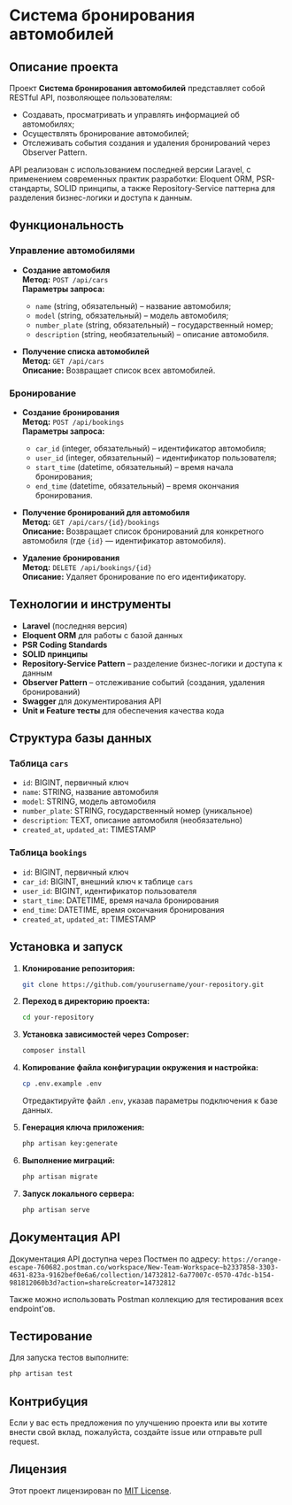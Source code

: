 
# Система бронирования автомобилей

## Описание проекта

Проект **Система бронирования автомобилей** представляет собой RESTful API, позволяющее пользователям:
- Создавать, просматривать и управлять информацией об автомобилях;
- Осуществлять бронирование автомобилей;
- Отслеживать события создания и удаления бронирований через Observer Pattern.

API реализован с использованием последней версии Laravel, с применением современных практик разработки: Eloquent ORM, PSR-стандарты, SOLID принципы, а также Repository-Service паттерна для разделения бизнес-логики и доступа к данным.

## Функциональность

### Управление автомобилями

- **Создание автомобиля**  
  **Метод:** `POST /api/cars`  
  **Параметры запроса:**
  - `name` (string, обязательный) – название автомобиля;
  - `model` (string, обязательный) – модель автомобиля;
  - `number_plate` (string, обязательный) – государственный номер;
  - `description` (string, необязательный) – описание автомобиля.

- **Получение списка автомобилей**  
  **Метод:** `GET /api/cars`  
  **Описание:** Возвращает список всех автомобилей.

### Бронирование

- **Создание бронирования**  
  **Метод:** `POST /api/bookings`  
  **Параметры запроса:**
  - `car_id` (integer, обязательный) – идентификатор автомобиля;
  - `user_id` (integer, обязательный) – идентификатор пользователя;
  - `start_time` (datetime, обязательный) – время начала бронирования;
  - `end_time` (datetime, обязательный) – время окончания бронирования.

- **Получение бронирований для автомобиля**  
  **Метод:** `GET /api/cars/{id}/bookings`  
  **Описание:** Возвращает список бронирований для конкретного автомобиля (где `{id}` — идентификатор автомобиля).

- **Удаление бронирования**  
  **Метод:** `DELETE /api/bookings/{id}`  
  **Описание:** Удаляет бронирование по его идентификатору.

## Технологии и инструменты

- **Laravel** (последняя версия)
- **Eloquent ORM** для работы с базой данных
- **PSR Coding Standards**
- **SOLID принципы**
- **Repository-Service Pattern** – разделение бизнес-логики и доступа к данным
- **Observer Pattern** – отслеживание событий (создания, удаления бронирований)
- **Swagger** для документирования API
- **Unit и Feature тесты** для обеспечения качества кода

## Структура базы данных

### Таблица `cars`
- `id`: BIGINT, первичный ключ
- `name`: STRING, название автомобиля
- `model`: STRING, модель автомобиля
- `number_plate`: STRING, государственный номер (уникальное)
- `description`: TEXT, описание автомобиля (необязательно)
- `created_at`, `updated_at`: TIMESTAMP

### Таблица `bookings`
- `id`: BIGINT, первичный ключ
- `car_id`: BIGINT, внешний ключ к таблице `cars`
- `user_id`: BIGINT, идентификатор пользователя
- `start_time`: DATETIME, время начала бронирования
- `end_time`: DATETIME, время окончания бронирования
- `created_at`, `updated_at`: TIMESTAMP

## Установка и запуск

1. **Клонирование репозитория:**

   ```bash
   git clone https://github.com/yourusername/your-repository.git
   ```

2. **Переход в директорию проекта:**

   ```bash
   cd your-repository
   ```

3. **Установка зависимостей через Composer:**

   ```bash
   composer install
   ```

4. **Копирование файла конфигурации окружения и настройка:**

   ```bash
   cp .env.example .env
   ```

   Отредактируйте файл `.env`, указав параметры подключения к базе данных.

5. **Генерация ключа приложения:**

   ```bash
   php artisan key:generate
   ```

6. **Выполнение миграций:**

   ```bash
   php artisan migrate
   ```

7. **Запуск локального сервера:**

   ```bash
   php artisan serve
   ```

## Документация API

Документация API доступна через Постмен  по адресу:
`https://orange-escape-760682.postman.co/workspace/New-Team-Workspace~b2337858-3303-4631-823a-9162bef0e6a6/collection/14732812-6a77007c-0570-47dc-b154-981812060b3d?action=share&creator=14732812`

Также можно использовать Postman коллекцию для тестирования всех endpoint'ов.

## Тестирование

Для запуска тестов выполните:

```bash
php artisan test
```

## Контрибуция

Если у вас есть предложения по улучшению проекта или вы хотите внести свой вклад, пожалуйста, создайте issue или отправьте pull request.

## Лицензия

Этот проект лицензирован по [MIT License](LICENSE).
